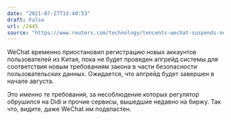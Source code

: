 ```yaml
---
date: "2021-07-27T13:40:53"
draft: False
url: /2445
source: "https://www.reuters.com/technology/tencents-wechat-suspends-new-user-registration-cites-technical-upgrade-2021-07-27/"
---
```


WeChat временно приостановил регистрацию новых аккаунтов пользователей из Китая, пока не будет проведен апгрейд системы для соответствия новым требованиям закона в части безопасности пользовательских данных. Ожидается, что апгрейд будет завершен в начале августа.

Это именно те требования, за несоблюдение которых регулятор обрушился на Didi и прочие сервисы, вышедшие недавно на биржу. Так что, видите, даже WeChat им подвластен.
